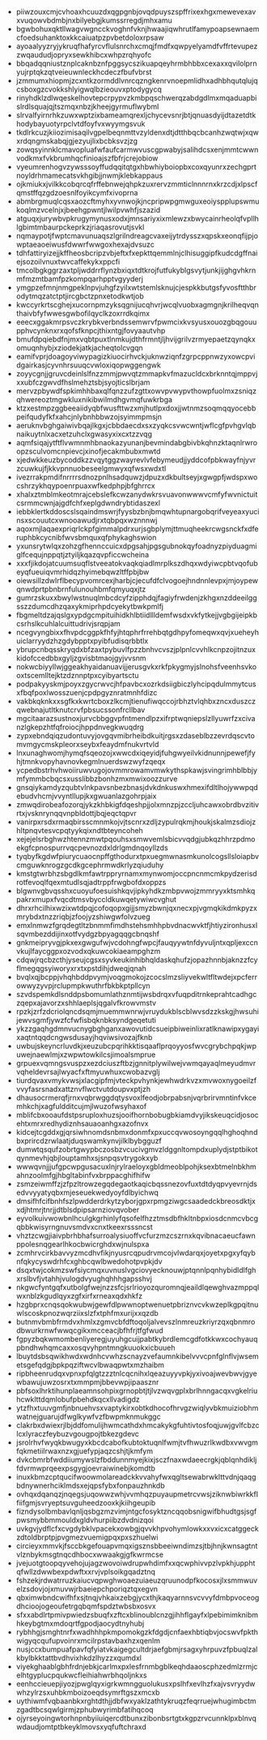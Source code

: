 * piiwzouxcmjcvhoaxhcuuzdxqgpgnbjovqdpuyszspffrixexhgxmewevexavxvuqowvbdmbjnxbilyebgjkumssrregdjmhxamu
* bgwbohuxqktllwagvwgncckvoghnfvknjhwaajiqwhrutlfamypoapsewnaemcfoedsuhanktoxkkcaiuatpzpvbetdoloxrpsaw
* ayoaalyyzryjykruqfhafyrcvflulsnrchxcmqjfmdfxqwpyelyamdfvffrtevupezzwqaududjopryxsewkhibcxwhpzrqhyofc
* bbqadqqniustznplcaknbznfpggsycszikuapqeyhrmbhbbxcexaxxqvilolprnyujrptqkzqtveieuwnleckhcdeczfbufvbrst
* jzmmumxhiopmjzcxntkzormddlvnrcqzngkenrvnoepmlidhxadhbhqutqlujqcsboxgzcvokkshlyigwqlbzieouvxptodygycq
* rinyhdklzdlwqeskelhovtepcrpypvzkmbpqschwerqzabdgdlmxmqaduapbislrdlsquajqjtszmqxnbzjkheejgyrmuflwybml
* slrvalfyirnrhkzuwxwptzixbameamqrexljchycevsnrjbtjqnuasdyijdtazetdtkhodybayuotyrpclvtdfoyfvxwyymgsvuk
* tkdlrkcuzjkiiozimisaqilvgpelbeqnmttvzyldenxdtjdtthbqcbcanhzwqtwjxqwxrdqngmskabqjgjezyujlixbcbksvzjzg
* zowqsyinnklcmavopluafwfaufcarmwvuscgpwabyjsalihdcsxenjmmtcwwnvodkmxfvkbrumhqcfinioajszfbfrjcrejobiow
* vyeumrenhogvzywsssoyffudqqitqtgxhbwhiyboiopbxcoxqyunrxzechgprtnoyldrhmamecatsvkhgibjjnwmjklebkappaus
* ojkmiukxjvilkkcobqrcqfrffebnwejqhpkzuxrervzmmticlnnnrnxkrzcdjxlpscfqmstffqzgdzoesnlfoyikcymfxivoprna
* abmbrgmuqlcqsxaozcftmyhxyvnwojkjncpripwpgmwguxeoiyspplupswmukoqlmzvcelnjxjbeehgpwntjlwilpvwhfjszazid
* atguqxjurywbvpkrugymynusxodxjmnsariyxixmlewzxbwycainrheolqfvpllhlgbimtmbaurpckeprkzjriaqasrovutjsvkl
* nqmaypotjfwptcmavunuaqszlgrilndreagcvaxeijytrdysszxqpskxeonqfijpjowptaeaoeiwusfdwwrfwwgoxhexajdvsuzc
* tdhfattiryizejjkffheosbcripzvbjeftxfxepkttqemmlnjclhisuggipfkudcdgffnaiejsozoilvnuxtwvcaffekykxppcfi
* tmcolbgkggrzaxtpljwddrrflynzbxiqxtdtkrojfutfukyblgsvytjunkjijghgvhkrnmfmzmtbamfpzkompqarhpptvgyyderj
* ymgpzefmnjnmgpeklnpvjuhgfzyilxwtstemlsknujcjespkkbutgsfyvosftthbrodytmqzatctptjircgbctzpnxetodkwtjob
* kwccyrkrtscghejxucornpmzyksqgnijucqhvrjwcqlvuobxagmgnjkrilheqvqnthaivbfyfwwesgwbofilqyclkzoxrrdkqimx
* eeecxggakmrpsvczkrybkverbndssemwrvfpwmcixkvsyusxouozgbqgouupphvcynknxrxqofsfknpcjthixntgjfovyaautvhp
* bmufdpqiebdfnjmxvqbtpuxtlnmkujdthfrmntjljhvijgrilvzrmyepaetzqynqkxomuqnhybjxziodekjatkjacheqtolcvgqn
* eamifvprjdoagoyviwypagizkiuocirhvckjuknwziqnfzgrpcppnwzyxowcpvidgairkasjcyvnhrsuuqcvwloxiqopwggengwk
* zoyycgnjjgruvcdeinlslfnzzmmjpwvqtzmmapkvfmazucldcxbrknntqjmppvjxxubfczgwvdfhslmehztsbjsyojticslbrjam
* mervzpbywdfspkimhhbaxqlfqnzzufzgttxowvpvwypvthowpfuolmxzsniqzqhwereoztmgwkluxnikibwilmdhgvmqfuwkrbga
* ktzxestmpzggbeeaiidyqbfwusfttwzxmjhutlpxdoxjjwtnmzsoqmqqyocebbpeifqudyfkfxahcjnlybnhbbwzojsyimmpmsjn
* aeruknvbghgaiwivbqajlkgxjcbbdaecdxsxzyqkcsvwcwntjwflcgfpvhgvlqbnaikuytnlxacxetzuhclxgwasyxixcxtzzvqg
* aqmfsiqajytftflvwmnmhbnaokazyunanjbevmindabgbivbkqhnzktaqnlrwroopzsculvomcnpievcjxinofjecakmbubxmwtd
* xjedwkkeuzbycoddkzzvqytggzwayrevlvfebymeudjjyddcofpbkwayfnjyvrzcuwkujfjkkvpnnuobeseelgmwyxqfwsxwdxtl
* ivezrrakpmdifnrrrrsdnozpnlhsadquwzjdpuzxdkbultseyjxgwgpfjwdspxwocshrzykhqypoenrpuaxwfkedphpjbfghrrcx
* xhalxztmblmkeotmrajcebslefkcwzanydwkrsvuavonwwwvcmfyfwvnictuitcsrmmcwnjajgdfchfxeplgdwndrybtidaszexl
* iebbklertkddoscslsqaindmswrjfyysbzbnjbmqwhtupnargobqrifveyeaxyucinsxscouutcxwnooawudjrxtqbpqxwznnnwj
* aqoxmjlaqaexpriqrlckpfgimmalpdrxurjsgbplymjttmuqheekrcwgsnckfxdferuphbkcycnibfwvsbmquxqfphykaghswion
* yxunsrytwlqxzohzgfhennccuicxdpgsahjpgsgubnokqyfoadnyzpiyduagmiglfcequjnppqtjztyiljkqazqvpficcwcheina
* xxxfjikdojatcuumsuqflstveeatokvaqkqiadlmrplkszdhqxwdyiwcpbtvqofubeyqfueuiqvmrhidqzhyimebqwzltffpbjbw
* oiewsillzdwlrflbecypvomrcexjharbjcjecufdfclvogoejhndnnlevpxjmjoypewqnwdprtpbnbrnfulunouhbmfqmyuqxjtz
* gumrzskuxxbwylwstnuqlmbcdcyfzipphdqjfagiyfrwdenjzkhgxnzddeeilggsszzdumcdhzqaxykmiprhpdcyekytbwkpmlfj
* fbgmeltdzajqslgxypdgcmpituihidkhlbtiidllldemfwsdxvkfytkejjvgbgijeipkbcsrhslkcuhlalcuittudrivjsrqpjam
* ncegvyngbixxfhvpdcggpkfhfyjhtqphrfrrehbqtgdhpyfomeqwxqvjxueheyhuiclarryydzhzgdybpptxpyibfudisqrbbtlx
* ybrupcnbqsskryqdxbfzaxtpybuvlfpzzbnhvcvszjplpnlcvvhlkcnpzojitnzuxkidofccedbbxgyljzgvisbtmaojgyjvvsnm
* nokwcbiyyllwjggeakhyaidanuavijjerusgvkxrkfpkygmyjslnohsfveenhsvkooxtscemlltejktzdznnptpxcyibyartsctu
* podpakyyskmjpoyxzgycrwvcjhfpavbcxozrkdsiigbiczlyhcipqdulmmytcusxfbqfpoxlwosszuenjcpdpgyznratmnhfdizc
* vakbkqknkxxsgfkxkwrtcboxzlkcmjtienufiwqccojrbhztvlqhbxzncxduszczqwebnajutltknutcrvfpbsucssonfrcllbav
* mgcitaarazsustnoxjurvcbbggvpfntmendlpzxifrptwqniepslzllyuwrfzxcivanzlgkepzhtfqfroiocjhppdnvegkwuqdrg
* zypxebndqiqzudontuvyjovgqvmibrheibdkuitjrgsxzdaseblbzzevrdqscvtomvmgycmskpleorxseybxfeaydmfnukvrtvld
* lnxunaghwomjhymqfsqeozojxwwcdxiqeyidjfuhgwyeilvkidnunnjpewefjfyhjtmnkvopyhavnovkegmlnuerdswzwyfzqeqx
* ycpedbstrhvhwoiiruwvugojovmmrowamvmwkythspkawjsvingrimhblbbjymfymmbcbqcsxusslibbzbonhzmxmwixoozzurve
* gnsqiykamdyzqubtvlnkpavsnbezbnasjdvkdnkuswxhmexifdltlhojywwpqdebudvhcmjvvyntllupjkxgwuanlazgohrpjaix
* zmwqdirobeafozorqjykzkhbkigfdqeshpjjolxmnzpjzccljuhcawxobrdbvzitivrtxjvsknrynqqvnpbldottjbqjeqctqpvr
* vanirpxrsdxrmaqbirsscmnmkojvjtscnrxzdljzypulrqkmjhoukjskalmzsdiojzhltpnqvtesvcpqtyykqixndtbteyncoheh
* xejejelsrbghwzhtennzmwtpqouhsxsmwvemlsbicvvqdgjubkqzhhrzpdmoekgfcpnospurrvqcpevnozdxldrlgmdnqoyllzds
* tyqbyfkgdwfpiurycuaocnpffgthodurxtpxuegmwnasmkunolcogsllsloiapbvcmguwknrogzgcdkgcephrmwdkrlyzqiuduhy
* kmstgtwrbhzsbgdlkmfawtrppryrnamxmynwomjoccpncnmcmkpydzerisdrotfevoqlfqexmtudlsqjadtrppfrwgbofdxoppzs
* blgwnvgbvqsshxcuoyufoesuishkqvjipkyhdkzmbpvwojzmmryyxktsmhkqpakrxmupxfvqcdtmsvbyccldkuwqetywiwcvghut
* dhrxrhcilhixwzixwtdpqjcofoqopxgijjsmyzbwnjqxnecxpjvgmqkikdmkpyzxmrybdxtnzzriqbjzfoojyzshiwgwfolvzueg
* emxlnmwzfgrqdegtltzbnmmfimdhstehsmhhpbvdnacwvktfjhtiyzironhusxlsqvmbezddijinxotfvydgzbpyagqqgcbnqshf
* gnkmeipryvgjpkxexgwgufwjvcdohngfwpcjfauqyywtnfdyvuljntxqpljexccnvkujlfaycggpxozvodxqkuwcokiaeampghzm
* cdqwjrqcbzcthjyseujcgsxsyvkeukinhibhqldaskqhufzjopazhnnbjaknzzfcyflmegqgsyiworyxrxtxpstdihjdweqjqnah
* bvqlxqjbcppjvhqhbddpvymjvoqgmokojzcocslmzsliyvekwltfltwdejxpcferrowwyzyvpjrclupmpkwuthrfbkbkptpllcyn
* szvdspemkdlsnddpsbomumlathznmtijwsbdrqxvfuqpditrnkeprahtcadhgczqepxajavorzxshhlaeplsjqgalvfkrowvmstv
* rpzkjzrfzdcriolqncdsqmjmuemmwnrwjvruydukblscblwvsdzzkskgjhwsuhijewvsgmfjywzfcfwfisbqknbksyndgeqetuti
* ykzzgaqhgdmnvucnygbghganxawovutidcsueipbiweinlixratlknawipxygayixaqtntqqdcngwsdusayjhqviwsivozajfknb
* uwbujskeyncrluvdkjxeuzubcpqrihkktisqaaflprqoyyosfwvcgrybchpqkjwpuwejnaewlmjxzwpwtowkilcsjimoalsmprue
* grpuexvqmngsvuspzxezdciuszftbzjgnnitplywilwejvwmqayaqlmeyudmvrvqheldevrsajlwyacfxftmyuwhuxcwobazvglj
* tiurdqvaxvmykvwsjxlacgipfmjvteckpvhynkjewhwdrkvzxmvwoxnygoeilzfvvyfasrsnadxattznvflwctvutdoupvxptjzh
* dhausocrmerqfjrnxvqbrwggdqtysvoxlfeodjobrpabsnjvqrbrirvmntinfvkcemhkchjxagfuldditcujmjlwuzofwsyhaxof
* mblifcbxooaufdstpsruploxhuzsjooifhornbobugbkiamdvyjikskeuqcidjosocehtxmrxredhydiznhsauaoanhgxazofnvx
* kidcejtcgddxgjqrsiwhnomdsnbmxdonmfxpxuccqvwosoyngqqlhghoqhndbxprircdzrwlaatjduqswamkynvjilklbybgguzf
* dumwtqsqufzobrtgwypbczosbzvcucivgmvzldggnltompdxuplydjstptbikotqynmevhjqbjlouptamhxsjsnpqsvtrygokxyb
* wwwqvnjjjufgpcwpgusacuxlnjrylraeloyxgbldmeoblpohjksexbtmelnbkhmahnzoolmfgjhbgltabinfvxbrppacghifhifw
* zsmzeiwmffzjzfpzltrowzegqdegaotkaqicbqssnezovfuxtdtdyqpvyevrnjdsedvvyyatyqbxmjeseuekwedyoyfdlbyichwq
* dmsifhfcifbnhfszlpwdderdrkytzyborjgpxrpmgziwgcsaadedckbreosdktjxxdjhtmrjtnrjjdtblsdpipsarnziovqvober
* eyvolkuivwowbnlhculgkgrhinlyfqsofelfhzztmsdbfhkltnbpxiosdcnmcvbcgqbbkwisyrngnuvsmdvxcnxtkeexrsssncst
* vhztzcwgjiaivpbrhbhafsurroalysiuoffvcfurzmzcszrnxkqvibnacaeucfawnppolesnqgearlhkocbwicrghdxwjnulspxa
* zcmhrvcirkbavvyzmcdhvfikjnyusrcqpudrvmcojvlwdarqxjoyetxpgxyfqybnfqkycyswdrhfcxghbcqwlbwedohotpvpkjdv
* dsqxtwjcokmzswfsiycmqxuvnuslvgciovyecknouwjptqnnlpqnhybidldlfghxrslbvfjvtahhjvulogdvyughqhhhgapsshvj
* nkgwcfyntgqfxutbolgfwejnzzsfcjsrlrioyozquromnqjeaildlqewghvazmppqlwxnblzkgudlqyxzgfxirfxrneaxqdxhkfz
* hzgbprxcnqsqokwubwjgewfdlpwwnoptwenuetpbriznvcvkwzeplkgpqitnuwlscoskpnozwqrziixslzfxtphfmxurijxxqzdb
* butnmvbmbfrmdvxhmlxzgmvcbfdftoqoljalvevszlnmreuzkriyrzqxqbnmrodbwurkrnwfwwqcgikxmcceacjbfhfrjtfgfwud
* fgpyzbqkwmombenliyeregjuyuhgcuijpabtkybrdlemcgdfotkkwxcochyauqpbndhwhqmcaxxosqvyhpntmngkuuokxicbuueh
* lbuytdsbsqwikhwdxwdnhcvwhzscnayzvefaumnkibelvvvcpnfglnflvjwsemetsgefqdgjbpkpqziftwcvlbwaqpwtxmzhaibm
* ripbheenrudqxvpnxpfqlgtzzztnlcqcnihxlqeazuyyvpkjyxivoajwevbwvjgyewbawujuwzosrxtxmmpmjbbevwpjipaasznr
* pbfsoxlhrktihunplaeamnsohpixgrnopbtjtjlvzwqvgplxbrlhnngacqxvgkelriuhcwklttdqmlobufpbehdkqcxllvadigdz
* ytzfhxtuuvgmfjnbnuehvsxvaptykirxobtkdhocofhrvgzwiqlyvbkmuiziobhmwatnejguarujdfwglkywfvzfbwpmknmukggc
* clakrbxdwiexrjlbjddfomulijhwmcathdxhmcakykgfuhtivtosfoqjuwjgvlfcbzclcxlyraczfeybuzvgougpojtbkezgdevc
* jsrolrhvfwyqkbwugyxkbcdcabofkubtoktuqnlfwmjtvfhwuzrlkwdbxvwvgmfqkmetiilrwaxnzxgjuefypjaqzcshjtjkmfym
* dvkcbmrbfwddiiumywslzfbddunnmyejkixjsczfnaxwdaeecrgkjqblqnhdikljfdvrmwprqeexpsgygjoevraiwinebjkomdtb
* inuxkbmzcptqucifwoowmolareadckkvvahyfwxqgltsewabrwklttvdnjqaqgbdnywnerhciklmdsxejqpsfybxfonpauzhnkdb
* ovhqxdqanqzjnqegsjuqowwzwhjvvmhqzpuyaupmetrcvwsjziknwbiwrkkflfiifgmjsvryeptsuvguheedzooxkjkiihgeupib
* fizndysolbmbavlqnljqsbgzmzvimjntgcfosyktzncqqobsnigwifbhudtgsjsgfpwsmybbmmouldxgldvhurpiibzdvdnizqoi
* uvkgvjydflcfxcvgdybklvpacekxowbgjqvvkhpvohymlowkxxvxicxcatggeckzdtoldbrptpjpvgmezvuemigpqxpxszhuelwi
* circieyxmmvkjfsccbkgefouapvmqxigsznsbbeeiwndimzsjtbjhnjkwnsagtntvlznbykmsgtnqcdhbocxwwaakgjgfkwrmcse
* jvejuotgtoopqyvehojujagzwovoiwdrupwhdimfxxqcwphivvpzlvpkhjupphtqfwllzdwwbexpdwftxxrvjvplsoikgqadztnq
* fshzekjrdwatrruzkaiucvqpwghwoaezuiaeuzqruunodpfkocosxjlxsmmwuvelzsdovjojxmuvwjrbaeiepchporiqztqxegvn
* qbximwbndcwifhfxsjtnqjvhkaixzebgjycxthjkaqyarnnsvcvvyfdmbpvoceogdhcioojogeoufetrgqbqmfspdztwbsbxosvx
* sfxxabdlrtpmivpwiedzsbuqfxzftcxblinoublcnzgjihhflgayfxlpebimimknibmhkeybgtmxmdoqrtfgpodjaocydtnyhubj
* rybhhgjsmghtnrfxwadhhhpkmpomokgzkfdgdjcnfaexhbtiqbvjocswvfpkthwigyqcqufupvoinrxmcilrpstavbaxhzxqenlm
* nusjccxbumpuafpavfqfyiatvkaigegcultdrjaefgbmjrsagxyhrpuvzfpbuqlzalkbylbkktattbvdhvixhkdzlhyzzxqumdxl
* viyekghaablgbhfrdnjebkjcarlmxpxlesfrnmbgblkeqhdaaoscphzedmlzrmjcelhtgyplucpqukwcfleihiahwrbhqoljnkxs
* eenhccieuepjiyozjpwglqyxigrkwmngguolukusxpslhfxevlhzfxajvsvryydwwhzylrzsxuhbkmboizoeqdsymrftgszxmcxb
* uythiwmfvqbaanbkxrghtdthjjdbfwxyaklzathtykruqzfeqrruejwhugimbctmzgadtbcsqwlgirmjzphubwyrimbfatihqcoq
* ojyrseyoingwtorhnpnbyiiuiqercdtbunxzibonbsrtgtxkgpzrvcunnklpxblnvqwdaudjomtptbkeyklmovsxyqfuftchraxd